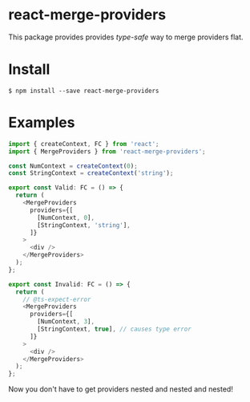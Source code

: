# react-merge-providers

This package provides provides *type-safe* way to merge providers flat.

# Install

```
$ npm install --save react-merge-providers
```

# Examples

```ts
import { createContext, FC } from 'react';
import { MergeProviders } from 'react-merge-providers';

const NumContext = createContext(0);
const StringContext = createContext('string');

export const Valid: FC = () => {
  return (
    <MergeProviders
      providers={[
        [NumContext, 0],
        [StringContext, 'string'],
      ]}
    >
      <div />
    </MergeProviders>
  );
};

export const Invalid: FC = () => {
  return (
    // @ts-expect-error
    <MergeProviders
      providers={[
        [NumContext, 3],
        [StringContext, true], // causes type error
      ]}
    >
      <div />
    </MergeProviders>
  );
};
```

Now you don't have to get providers nested and nested and nested!